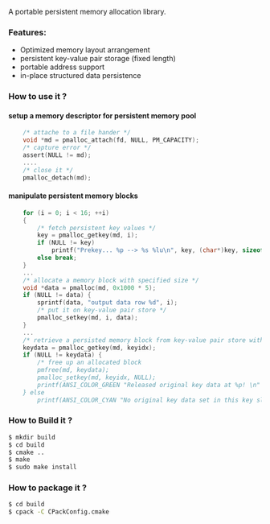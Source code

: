 A portable persistent memory allocation library.

### Features:
* Optimized memory layout arrangement
* persistent key-value pair storage (fixed length)
* portable address support
* in-place structured data persistence

### How to use it ?
#### setup a memory descriptor for persistent memory pool 
```c
    /* attache to a file hander */
    void *md = pmalloc_attach(fd, NULL, PM_CAPACITY);
    /* capture error */
    assert(NULL != md);
    ....
    /* close it */
    pmalloc_detach(md);
```

#### manipulate persistent memory blocks 
```c
    for (i = 0; i < 16; ++i)
    {
        /* fetch persistent key values */
        key = pmalloc_getkey(md, i);
        if (NULL != key)
            printf("Prekey... %p --> %s %lu\n", key, (char*)key, sizeof(size_t));
        else break;
    }
    ...
    /* allocate a memory block with specified size */
    void *data = pmalloc(md, 0x1000 * 5);
    if (NULL != data) {
        sprintf(data, "output data row %d", i);
        /* put it on key-value pair store */
        pmalloc_setkey(md, i, data);
    }
    ...
    /* retrieve a persisted memory block from key-value pair store with a specified key */
    keydata = pmalloc_getkey(md, keyidx);
    if (NULL != keydata) {
        /* free up an allocated block
        pmfree(md, keydata);
        pmalloc_setkey(md, keyidx, NULL);
        printf(ANSI_COLOR_GREEN "Released original key data at %p! \n" ANSI_COLOR_RESET, keydata);
    } else 
        printf(ANSI_COLOR_CYAN "No original key data set in this key slot! \n" ANSI_COLOR_RESET);
```

### How to Build it ?
```sh
$ mkdir build
$ cd build
$ cmake ..
$ make
$ sudo make install
```

### How to package it ?
```sh
$ cd build
$ cpack -C CPackConfig.cmake
```

